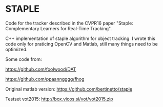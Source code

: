 # STAPLE
Code for the tracker described in the CVPR16 paper "Staple: Complementary Learners for Real-Time Tracking".

C++ implementation of staple algorithm for object tracking.
I wrote this code only for praticing OpenCV and Matlab, still many things need to be optimized.

Some code from:

https://github.com/foolwood/DAT

https://github.com/ppaanngggg/fhog

Original matlab version:
https://github.com/bertinetto/staple

Testset vot2015:
http://box.vicos.si/vot/vot2015.zip
